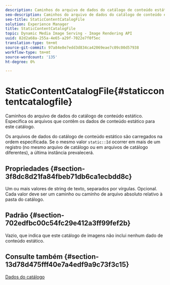 ```yaml
---
description: Caminhos do arquivo de dados do catálogo de conteúdo estático. Especifica os arquivos que contêm os dados de conteúdo estático para este catálogo.
seo-description: Caminhos do arquivo de dados do catálogo de conteúdo estático. Especifica os arquivos que contêm os dados de conteúdo estático para este catálogo.
seo-title: StaticContentCatalogFile
solution: Experience Manager
title: StaticContentCatalogFile
topic: Dynamic Media Image Serving - Image Rendering API
uuid: 82d2a68a-255a-4e65-a29f-7022e7f0f5ec
translation-type: tm+mt
source-git-commit: 97a84e8e7edd3d834ca42069eae7c09c00d57938
workflow-type: tm+mt
source-wordcount: '135'
ht-degree: 0%

---
```



# StaticContentCatalogFile{#staticcontentcatalogfile}

Caminhos do arquivo de dados do catálogo de conteúdo estático. Especifica os arquivos que contêm os dados de conteúdo estático para este catálogo.

Os arquivos de dados do catálogo de conteúdo estático são carregados na ordem especificada. Se o mesmo valor `static::Id` ocorrer em mais de um registro (no mesmo arquivo de catálogo ou em arquivos de catálogo diferentes), a última instância prevalecerá.

## Propriedades {#section-3f8dc8d21fa84fbeb71db6ca1ecbdd8c}

Um ou mais valores de string de texto, separados por vírgulas. Opcional. Cada valor deve ser um caminho ou caminho de arquivo absoluto relativo à pasta do catálogo.

## Padrão {#section-702edfbc00c54fc29e412a3ff99fef2b}

Vazio, que indica que este catálogo de imagens não inclui nenhum dado de conteúdo estático.

## Consulte também {#section-13d78d475fff40e7a4edf9a9c73f3c15}

[Dados do catálogo](../../../../../is-api/image-catalog/image-serving-api-ref/c-image-catalog-reference/c-overview/c-catalog-data-fields/c-catalog-data-fields.md#concept-b19581028ec44f98b9f5943624403d29)

